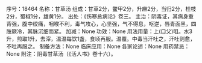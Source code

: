 序号：18464
名称：甘草汤
组成：甘草2分，鳖甲2分，升麻2分，当归2分，桂枝2分，蜀椒1分，雄黄1分。
出处：《伤寒总病论》卷三。
主治：阴毒证，其病身重背强，腹中绞痛，咽喉不利，毒气攻心，心坚强，气不得息，呕逆，唇青面黑，四肢厥冷，其脉沉细而紧。
加减：None
功效：None
用法用量：上(口父)咀。水3升，煎取1升，去滓，温温每饮1盏，食顷再服。温覆。中毒当汗吐之，汗吐则愈，不吐再服之。
制备方法：None
临床应用：None
各家论述：None
用药禁忌：None
附注：阴毒甘草汤（《活人书》卷十六）。
